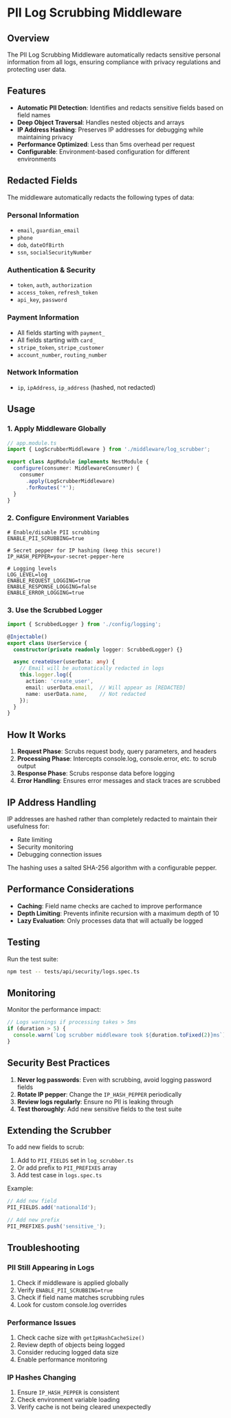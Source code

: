 # PII Log Scrubbing Middleware

## Overview

The PII Log Scrubbing Middleware automatically redacts sensitive personal information from all logs, ensuring compliance with privacy regulations and protecting user data.

## Features

- **Automatic PII Detection**: Identifies and redacts sensitive fields based on field names
- **Deep Object Traversal**: Handles nested objects and arrays
- **IP Address Hashing**: Preserves IP addresses for debugging while maintaining privacy
- **Performance Optimized**: Less than 5ms overhead per request
- **Configurable**: Environment-based configuration for different environments

## Redacted Fields

The middleware automatically redacts the following types of data:

### Personal Information
- `email`, `guardian_email`
- `phone`
- `dob`, `dateOfBirth`
- `ssn`, `socialSecurityNumber`

### Authentication & Security
- `token`, `auth`, `authorization`
- `access_token`, `refresh_token`
- `api_key`, `password`

### Payment Information
- All fields starting with `payment_`
- All fields starting with `card_`
- `stripe_token`, `stripe_customer`
- `account_number`, `routing_number`

### Network Information
- `ip`, `ipAddress`, `ip_address` (hashed, not redacted)

## Usage

### 1. Apply Middleware Globally

```typescript
// app.module.ts
import { LogScrubberMiddleware } from './middleware/log_scrubber';

export class AppModule implements NestModule {
  configure(consumer: MiddlewareConsumer) {
    consumer
      .apply(LogScrubberMiddleware)
      .forRoutes('*');
  }
}
```

### 2. Configure Environment Variables

```env
# Enable/disable PII scrubbing
ENABLE_PII_SCRUBBING=true

# Secret pepper for IP hashing (keep this secure!)
IP_HASH_PEPPER=your-secret-pepper-here

# Logging levels
LOG_LEVEL=log
ENABLE_REQUEST_LOGGING=true
ENABLE_RESPONSE_LOGGING=false
ENABLE_ERROR_LOGGING=true
```

### 3. Use the Scrubbed Logger

```typescript
import { ScrubbedLogger } from './config/logging';

@Injectable()
export class UserService {
  constructor(private readonly logger: ScrubbedLogger) {}

  async createUser(userData: any) {
    // Email will be automatically redacted in logs
    this.logger.log({
      action: 'create_user',
      email: userData.email,  // Will appear as [REDACTED]
      name: userData.name,    // Not redacted
    });
  }
}
```

## How It Works

1. **Request Phase**: Scrubs request body, query parameters, and headers
2. **Processing Phase**: Intercepts console.log, console.error, etc. to scrub output
3. **Response Phase**: Scrubs response data before logging
4. **Error Handling**: Ensures error messages and stack traces are scrubbed

## IP Address Handling

IP addresses are hashed rather than completely redacted to maintain their usefulness for:
- Rate limiting
- Security monitoring
- Debugging connection issues

The hashing uses a salted SHA-256 algorithm with a configurable pepper.

## Performance Considerations

- **Caching**: Field name checks are cached to improve performance
- **Depth Limiting**: Prevents infinite recursion with a maximum depth of 10
- **Lazy Evaluation**: Only processes data that will actually be logged

## Testing

Run the test suite:

```bash
npm test -- tests/api/security/logs.spec.ts
```

## Monitoring

Monitor the performance impact:

```typescript
// Logs warnings if processing takes > 5ms
if (duration > 5) {
  console.warn(`Log scrubber middleware took ${duration.toFixed(2)}ms`);
}
```

## Security Best Practices

1. **Never log passwords**: Even with scrubbing, avoid logging password fields
2. **Rotate IP pepper**: Change the `IP_HASH_PEPPER` periodically
3. **Review logs regularly**: Ensure no PII is leaking through
4. **Test thoroughly**: Add new sensitive fields to the test suite

## Extending the Scrubber

To add new fields to scrub:

1. Add to `PII_FIELDS` set in `log_scrubber.ts`
2. Or add prefix to `PII_PREFIXES` array
3. Add test case in `logs.spec.ts`

Example:
```typescript
// Add new field
PII_FIELDS.add('nationalId');

// Add new prefix
PII_PREFIXES.push('sensitive_');
```

## Troubleshooting

### PII Still Appearing in Logs

1. Check if middleware is applied globally
2. Verify `ENABLE_PII_SCRUBBING=true`
3. Check if field name matches scrubbing rules
4. Look for custom console.log overrides

### Performance Issues

1. Check cache size with `getIpHashCacheSize()`
2. Review depth of objects being logged
3. Consider reducing logged data size
4. Enable performance monitoring

### IP Hashes Changing

1. Ensure `IP_HASH_PEPPER` is consistent
2. Check environment variable loading
3. Verify cache is not being cleared unexpectedly
